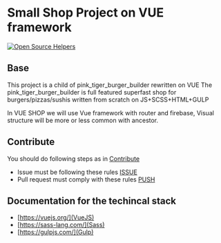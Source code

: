 # Small Shop Project on VUE framework

[![Open Source Helpers](https://www.codetriage.com/igavelyuk/vue-shop/badges/users.svg)](https://www.codetriage.com/igavelyuk/vue-shop/badges/users.svg)

## Base

This project is a child of pink_tiger_burger_builder rewritten on VUE
The pink_tiger_burger_builder is full featured superfast shop for burgers/pizzas/sushis written from scratch on JS+SCSS+HTML+GULP

In VUE SHOP we will use Vue framework with router and firebase, Visual structure will be more or less common with ancestor.

## Contribute

You should do following steps as in [Contribute](https://github.com/igavelyuk/vue-shop/blob/master/CONTRIB.md)

* Issue must be following these rules [ISSUE](https://github.com/igavelyuk/vue-shop/blob/master/ISSUE.md)
* Pull request must comply with these rules [PUSH](https://github.com/igavelyuk/vue-shop/blob/master/PULL_REQUEST.md)

## Documentation for the techincal stack

* [https://vuejs.org/](VueJS)
* [https://sass-lang.com/](Sass)
* [https://gulpjs.com/](Gulp)
